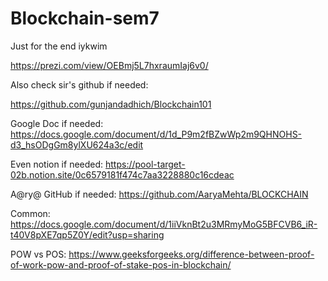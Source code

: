 # Blockchain-sem7
Just for the end iykwim

https://prezi.com/view/OEBmj5L7hxraumIaj6v0/

Also check sir's github if needed:

https://github.com/gunjandadhich/Blockchain101

Google Doc if needed:
https://docs.google.com/document/d/1d_P9m2fBZwWp2m9QHNOHS-d3_hsODgGm8ylXU624a3c/edit

Even notion if needed:
https://pool-target-02b.notion.site/0c6579181f474c7aa3228880c16cdeac


A@ry@ GitHub if needed:
https://github.com/AaryaMehta/BLOCKCHAIN

Common:
https://docs.google.com/document/d/1iiVknBt2u3MRmyMoG5BFCVB6_iR-t40V8pXE7qp5Z0Y/edit?usp=sharing

POW vs POS: 
https://www.geeksforgeeks.org/difference-between-proof-of-work-pow-and-proof-of-stake-pos-in-blockchain/
